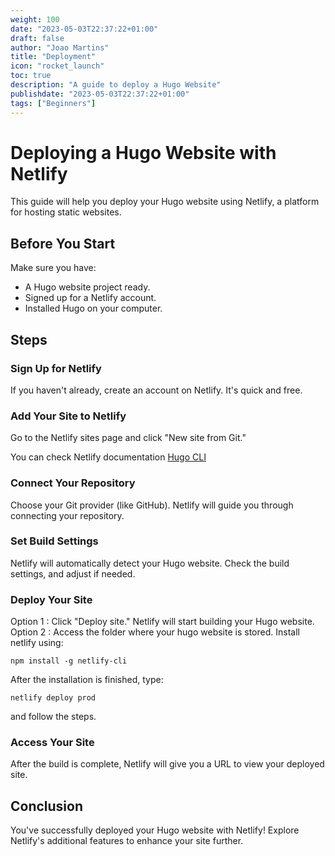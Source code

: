 ```yaml
---
weight: 100
date: "2023-05-03T22:37:22+01:00"
draft: false
author: "Joao Martins"
title: "Deployment"
icon: "rocket_launch"
toc: true
description: "A guide to deploy a Hugo Website"
publishdate: "2023-05-03T22:37:22+01:00"
tags: ["Beginners"]
---
```


# Deploying a Hugo Website with Netlify

This guide will help you deploy your Hugo website using Netlify, a platform for hosting static websites.

## Before You Start

Make sure you have:

- A Hugo website project ready.
- Signed up for a Netlify account.
- Installed Hugo on your computer.

## Steps

### Sign Up for Netlify

If you haven't already, create an account on Netlify. It's quick and free.

### Add Your Site to Netlify

Go to the Netlify sites page and click "New site from Git."

You can check Netlify documentation [Hugo CLI](https://docs.netlify.com/get-started/)

### Connect Your Repository

Choose your Git provider (like GitHub). Netlify will guide you through connecting your repository.

### Set Build Settings

Netlify will automatically detect your Hugo website. Check the build settings, and adjust if needed.

### Deploy Your Site

Option 1 : Click "Deploy site." Netlify will start building your Hugo website.
Option 2 : Access the folder where your hugo website is stored. Install netlify using: 
```shell
npm install -g netlify-cli
```
After the installation is finished, type:  
```shell 
netlify deploy prod
```
and follow the steps.

### Access Your Site

After the build is complete, Netlify will give you a URL to view your deployed site.

## Conclusion

You've successfully deployed your Hugo website with Netlify! Explore Netlify's additional features to enhance your site further.
